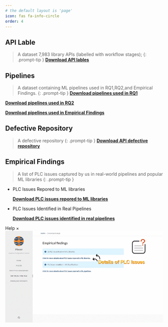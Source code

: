 ```yaml
---
# the default layout is 'page'
icon: fas fa-info-circle
order: 4
---
```



## API Lable
> A dataset 7,983 library APIs (labelled with workflow stages);
{: .prompt-tip }
[**Download API lables**]()
## Pipelines
> A dataset containing ML pipelines used in RQ1,RQ2,and Empirical Findings.
{: .prompt-tip }
[**Download pipelines used in RQ1**]()

[**Download pipelines used in RQ2**]()

[**Download pipelines used in Empirical Findings**]()
## Defective Repository
> A defective repository
{: .prompt-tip }
[**Download API defective repository**]()
## Empirical Findings
>A list of PLC issues captured by us in real-world pipelines and popular ML libraries
{: .prompt-tip }
- PLC Issues Repored to ML libraries

    [**Download PLC issues repored to ML libraries**]()
- PLC Issues Identified in Real Pipelines

    [**Download PLC issues identified in real pipelines**]()

<div id="d-help-win" class="d-help-win" >
    <div id="win-title">Help
        <span id="d-help-colse" clss="close_2" class="close_2">
            × 
        </span>
    </div>
    <div id="win-content">
        <!-- 我们提供了xxx数据集。
        1.
        2.
        3.
        4.
        查看详细复现结果：
        动图！ -->
        <img src="/assets/images/ML-Bug_tu.gif">
    </div>
</div>